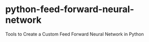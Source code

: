 # python-feed-forward-neural-network
Tools to Create a Custom Feed Forward Neural Network in Python
